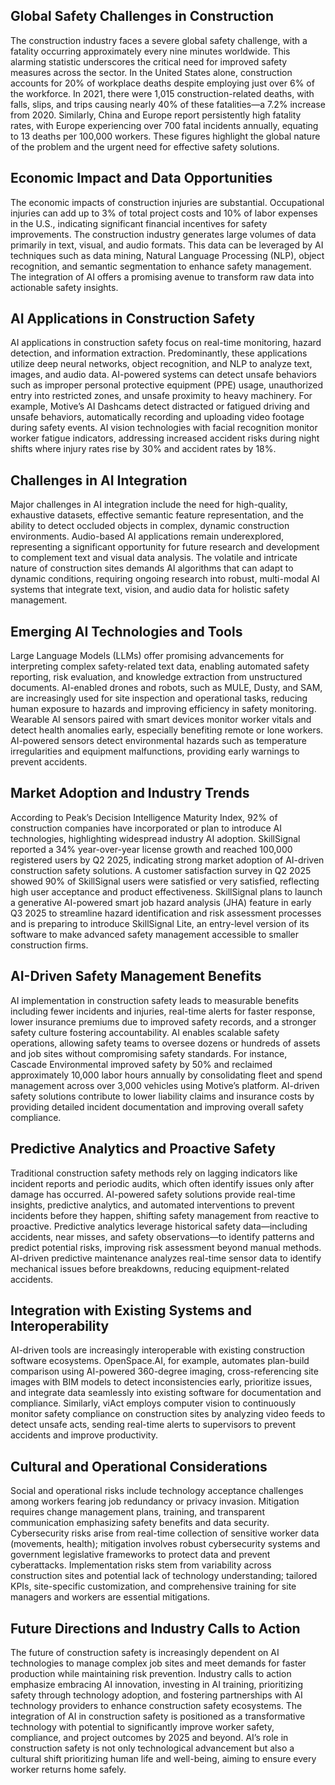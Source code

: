 ## Global Safety Challenges in Construction
The construction industry faces a severe global safety challenge, with a fatality occurring approximately every nine minutes worldwide. This alarming statistic underscores the critical need for improved safety measures across the sector. In the United States alone, construction accounts for 20% of workplace deaths despite employing just over 6% of the workforce. In 2021, there were 1,015 construction-related deaths, with falls, slips, and trips causing nearly 40% of these fatalities—a 7.2% increase from 2020. Similarly, China and Europe report persistently high fatality rates, with Europe experiencing over 700 fatal incidents annually, equating to 13 deaths per 100,000 workers. These figures highlight the global nature of the problem and the urgent need for effective safety solutions.

## Economic Impact and Data Opportunities
The economic impacts of construction injuries are substantial. Occupational injuries can add up to 3% of total project costs and 10% of labor expenses in the U.S., indicating significant financial incentives for safety improvements. The construction industry generates large volumes of data primarily in text, visual, and audio formats. This data can be leveraged by AI techniques such as data mining, Natural Language Processing (NLP), object recognition, and semantic segmentation to enhance safety management. The integration of AI offers a promising avenue to transform raw data into actionable safety insights.

## AI Applications in Construction Safety
AI applications in construction safety focus on real-time monitoring, hazard detection, and information extraction. Predominantly, these applications utilize deep neural networks, object recognition, and NLP to analyze text, images, and audio data. AI-powered systems can detect unsafe behaviors such as improper personal protective equipment (PPE) usage, unauthorized entry into restricted zones, and unsafe proximity to heavy machinery. For example, Motive’s AI Dashcams detect distracted or fatigued driving and unsafe behaviors, automatically recording and uploading video footage during safety events. AI vision technologies with facial recognition monitor worker fatigue indicators, addressing increased accident risks during night shifts where injury rates rise by 30% and accident rates by 18%.

## Challenges in AI Integration
Major challenges in AI integration include the need for high-quality, exhaustive datasets, effective semantic feature representation, and the ability to detect occluded objects in complex, dynamic construction environments. Audio-based AI applications remain underexplored, representing a significant opportunity for future research and development to complement text and visual data analysis. The volatile and intricate nature of construction sites demands AI algorithms that can adapt to dynamic conditions, requiring ongoing research into robust, multi-modal AI systems that integrate text, vision, and audio data for holistic safety management.

## Emerging AI Technologies and Tools
Large Language Models (LLMs) offer promising advancements for interpreting complex safety-related text data, enabling automated safety reporting, risk evaluation, and knowledge extraction from unstructured documents. AI-enabled drones and robots, such as MULE, Dusty, and SAM, are increasingly used for site inspection and operational tasks, reducing human exposure to hazards and improving efficiency in safety monitoring. Wearable AI sensors paired with smart devices monitor worker vitals and detect health anomalies early, especially benefiting remote or lone workers. AI-powered sensors detect environmental hazards such as temperature irregularities and equipment malfunctions, providing early warnings to prevent accidents.

## Market Adoption and Industry Trends
According to Peak’s Decision Intelligence Maturity Index, 92% of construction companies have incorporated or plan to introduce AI technologies, highlighting widespread industry AI adoption. SkillSignal reported a 34% year-over-year license growth and reached 100,000 registered users by Q2 2025, indicating strong market adoption of AI-driven construction safety solutions. A customer satisfaction survey in Q2 2025 showed 90% of SkillSignal users were satisfied or very satisfied, reflecting high user acceptance and product effectiveness. SkillSignal plans to launch a generative AI-powered smart job hazard analysis (JHA) feature in early Q3 2025 to streamline hazard identification and risk assessment processes and is preparing to introduce SkillSignal Lite, an entry-level version of its software to make advanced safety management accessible to smaller construction firms.

## AI-Driven Safety Management Benefits
AI implementation in construction safety leads to measurable benefits including fewer incidents and injuries, real-time alerts for faster response, lower insurance premiums due to improved safety records, and a stronger safety culture fostering accountability. AI enables scalable safety operations, allowing safety teams to oversee dozens or hundreds of assets and job sites without compromising safety standards. For instance, Cascade Environmental improved safety by 50% and reclaimed approximately 10,000 labor hours annually by consolidating fleet and spend management across over 3,000 vehicles using Motive’s platform. AI-driven safety solutions contribute to lower liability claims and insurance costs by providing detailed incident documentation and improving overall safety compliance.

## Predictive Analytics and Proactive Safety
Traditional construction safety methods rely on lagging indicators like incident reports and periodic audits, which often identify issues only after damage has occurred. AI-powered safety solutions provide real-time insights, predictive analytics, and automated interventions to prevent incidents before they happen, shifting safety management from reactive to proactive. Predictive analytics leverage historical safety data—including accidents, near misses, and safety observations—to identify patterns and predict potential risks, improving risk assessment beyond manual methods. AI-driven predictive maintenance analyzes real-time sensor data to identify mechanical issues before breakdowns, reducing equipment-related accidents.

## Integration with Existing Systems and Interoperability
AI-driven tools are increasingly interoperable with existing construction software ecosystems. OpenSpace.AI, for example, automates plan-build comparison using AI-powered 360-degree imaging, cross-referencing site images with BIM models to detect inconsistencies early, prioritize issues, and integrate data seamlessly into existing software for documentation and compliance. Similarly, viAct employs computer vision to continuously monitor safety compliance on construction sites by analyzing video feeds to detect unsafe acts, sending real-time alerts to supervisors to prevent accidents and improve productivity.

## Cultural and Operational Considerations
Social and operational risks include technology acceptance challenges among workers fearing job redundancy or privacy invasion. Mitigation requires change management plans, training, and transparent communication emphasizing safety benefits and data security. Cybersecurity risks arise from real-time collection of sensitive worker data (movements, health); mitigation involves robust cybersecurity systems and government legislative frameworks to protect data and prevent cyberattacks. Implementation risks stem from variability across construction sites and potential lack of technology understanding; tailored KPIs, site-specific customization, and comprehensive training for site managers and workers are essential mitigations.

## Future Directions and Industry Calls to Action
The future of construction safety is increasingly dependent on AI technologies to manage complex job sites and meet demands for faster production while maintaining risk prevention. Industry calls to action emphasize embracing AI innovation, investing in AI training, prioritizing safety through technology adoption, and fostering partnerships with AI technology providers to enhance construction safety ecosystems. The integration of AI in construction safety is positioned as a transformative technology with potential to significantly improve worker safety, compliance, and project outcomes by 2025 and beyond. AI’s role in construction safety is not only technological advancement but also a cultural shift prioritizing human life and well-being, aiming to ensure every worker returns home safely.